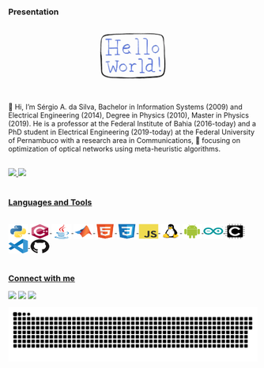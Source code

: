 ### Presentation

<p align="center">
  <img src="https://github.com/sousergiosilva/sousergiosilva/blob/main/gifs/giphy.webp" width="30%">
  <br><br>
</p>

👋 Hi, I’m Sérgio A. da Silva, Bachelor in Information Systems (2009) and Electrical Engineering (2014), Degree in Physics (2010), Master in Physics (2019). He is a professor at the Federal Institute of Bahia (2016-today) and a PhD student in Electrical Engineering (2019-today) at the Federal University of Pernambuco with a research area in Communications, 👀 focusing on optimization of optical networks using meta-heuristic algorithms.

<br/>

<div>
  <a href="https://github.com/sousergiosilva">
  <img height="180em" src="https://github-readme-stats.vercel.app/api?username=sousergiosilva&show_icons=true&theme=algolia&include_all_commits=true&count_private=false"/>
  <img height="180em" src="https://github-readme-stats.vercel.app/api/top-langs/?username=sousergiosilva&layout=compact&langs_count=7&theme=algolia"/>
</div>
  
<br/>
  
### Languages and Tools
     
<div style="display: inline_block"><br>
  <img align="center" alt="Python" height="30" width="40" src="https://github.com/sousergiosilva/sousergiosilva/blob/main/icons/python/python-original.svg">
  <img align="center" alt="Cpp" height="30" width="40" src="https://github.com/devicons/devicon/blob/master/icons/cplusplus/cplusplus-original.svg">
  <img align="center" alt="Java" height="30" width="40" src="https://github.com/devicons/devicon/blob/master/icons/java/java-original.svg">
  <img align="center" alt="MATLAB" height="30" width="40" src="https://github.com/devicons/devicon/blob/master/icons/matlab/matlab-original.svg">
  <img align="center" alt="HTML" height="30" width="40" src="https://raw.githubusercontent.com/devicons/devicon/master/icons/html5/html5-original.svg">
  <img align="center" alt="CSS" height="30" width="40" src="https://raw.githubusercontent.com/devicons/devicon/master/icons/css3/css3-original.svg">
  <img align="center" alt="JavaScript" height="30" width="40" src="https://github.com/devicons/devicon/blob/master/icons/javascript/javascript-original.svg">
  <img align="center" alt="Linux" height="30" width="40" src="https://github.com/devicons/devicon/blob/master/icons/linux/linux-original.svg">
  <img align="center" alt="Android" height="30" width="40" src="https://github.com/devicons/devicon/blob/master/icons/android/android-original.svg">
  <img align="center" alt="Arduino" height="30" width="40" src="https://github.com/devicons/devicon/blob/master/icons/arduino/arduino-original.svg">
  <img align="center" alt="Circuit" height="30" width="40" src="https://github.com/devicons/devicon/blob/master/icons/embeddedc/embeddedc-original.svg">
  <img align="center" alt="VSCode" height="30" width="40" src="https://github.com/devicons/devicon/blob/master/icons/vscode/vscode-original.svg">
  <img align="center" alt="GitHub" height="30" width="40" src="https://github.com/devicons/devicon/blob/master/icons/github/github-original.svg">
</div>
  
<br/>
  
### Connect with me
  
<div> 
 	<a href="https://twitter.com/sousergiosilva" target="_blank"><img src="https://img.shields.io/badge/Twitter-1DA1F2?style=for-the-badge&logo=twitter&logoColor=white" target="_blank"></a>
  <a href="https://www.linkedin.com/in/sergio-amaral-da-silva-1b7011b4/" target="_blank"><img src="https://img.shields.io/badge/-LinkedIn-%230077B5?style=for-the-badge&logo=linkedin&logoColor=white" target="_blank"></a> 
  <a href="https://instagram.com/sousergiosilva" target="_blank"><img src="https://img.shields.io/badge/-Instagram-%23E4405F?style=for-the-badge&logo=instagram&logoColor=white" target="_blank"></a>
   
  ![Snake animation](https://github.com/sousergiosilva/sousergiosilva/blob/output/github-contribution-grid-snake.svg)
 
</div>
